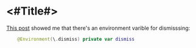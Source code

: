 #  <#Title#>

[This post](https://sarunw.com/posts/how-to-pop-view-from-navigation-view-in-swiftui/) showed me that there's an environment varible for dismisssing:

```swift
    @Environment(\.dismiss) private var dismiss
```


 

